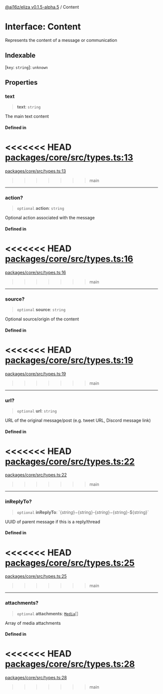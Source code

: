 [@ai16z/eliza v0.1.5-alpha.5](../index.md) / Content

# Interface: Content

Represents the content of a message or communication

## Indexable

 \[`key`: `string`\]: `unknown`

## Properties

### text

> **text**: `string`

The main text content

#### Defined in

<<<<<<< HEAD
[packages/core/src/types.ts:13](https://github.com/konstantine25b/eliza/blob/main/packages/core/src/types.ts#L13)
=======
[packages/core/src/types.ts:13](https://github.com/ai16z/eliza/blob/main/packages/core/src/types.ts#L13)
>>>>>>> main

***

### action?

> `optional` **action**: `string`

Optional action associated with the message

#### Defined in

<<<<<<< HEAD
[packages/core/src/types.ts:16](https://github.com/konstantine25b/eliza/blob/main/packages/core/src/types.ts#L16)
=======
[packages/core/src/types.ts:16](https://github.com/ai16z/eliza/blob/main/packages/core/src/types.ts#L16)
>>>>>>> main

***

### source?

> `optional` **source**: `string`

Optional source/origin of the content

#### Defined in

<<<<<<< HEAD
[packages/core/src/types.ts:19](https://github.com/konstantine25b/eliza/blob/main/packages/core/src/types.ts#L19)
=======
[packages/core/src/types.ts:19](https://github.com/ai16z/eliza/blob/main/packages/core/src/types.ts#L19)
>>>>>>> main

***

### url?

> `optional` **url**: `string`

URL of the original message/post (e.g. tweet URL, Discord message link)

#### Defined in

<<<<<<< HEAD
[packages/core/src/types.ts:22](https://github.com/konstantine25b/eliza/blob/main/packages/core/src/types.ts#L22)
=======
[packages/core/src/types.ts:22](https://github.com/ai16z/eliza/blob/main/packages/core/src/types.ts#L22)
>>>>>>> main

***

### inReplyTo?

> `optional` **inReplyTo**: \`$\{string\}-$\{string\}-$\{string\}-$\{string\}-$\{string\}\`

UUID of parent message if this is a reply/thread

#### Defined in

<<<<<<< HEAD
[packages/core/src/types.ts:25](https://github.com/konstantine25b/eliza/blob/main/packages/core/src/types.ts#L25)
=======
[packages/core/src/types.ts:25](https://github.com/ai16z/eliza/blob/main/packages/core/src/types.ts#L25)
>>>>>>> main

***

### attachments?

> `optional` **attachments**: [`Media`](../type-aliases/Media.md)[]

Array of media attachments

#### Defined in

<<<<<<< HEAD
[packages/core/src/types.ts:28](https://github.com/konstantine25b/eliza/blob/main/packages/core/src/types.ts#L28)
=======
[packages/core/src/types.ts:28](https://github.com/ai16z/eliza/blob/main/packages/core/src/types.ts#L28)
>>>>>>> main
